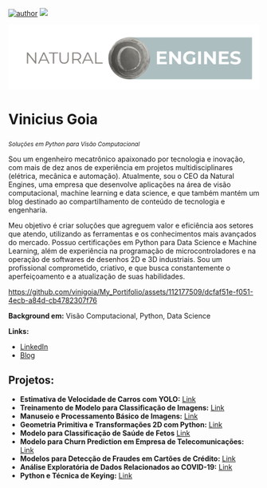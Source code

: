 [![author](https://img.shields.io/badge/author-viniciusgoia-red.svg)](https://br.linkedin.com/in/vinicius-goia-75a403234) [![](https://img.shields.io/badge/python-blue.svg)](https://www.python.org/)

<p align="center">
  <img src="Logo%20Site%20Invertido.png" >
</p>

# Vinicius Goia
<sub>*Soluções em Python para Visão Computacional*</sub>

Sou um engenheiro mecatrônico apaixonado por tecnologia e inovação, com mais de dez anos de experiência em projetos multidisciplinares (elétrica, mecânica e automação). Atualmente, sou o CEO da Natural Engines, uma empresa que desenvolve aplicações na área de visão computacional, machine learning e data science, e que também mantém um blog destinado ao compartilhamento de conteúdo de tecnologia e engenharia.

Meu objetivo é criar soluções que agreguem valor e eficiência aos setores que atendo, utilizando as ferramentas e os conhecimentos mais avançados do mercado. Possuo certificações em Python para Data Science e Machine Learning, além de experiência na programação de microcontroladores e na operação de softwares de desenhos 2D e 3D industriais. Sou um profissional comprometido, criativo, e que busca constantemente o aperfeiçoamento e a atualização de suas habilidades.

https://github.com/vinigoia/My_Portifolio/assets/112177509/dcfaf51e-f051-4ecb-a84d-cb4782307f76


**Background em:** Visão Computacional, Python, Data Science

**Links:**
* [LinkedIn](https://br.linkedin.com/in/vinicius-goia-75a403234)
* [Blog](https://www.naturalengines.com)

## Projetos:

* **Estimativa de Velocidade de Carros com YOLO:** [Link](https://www.naturalengines.com/post/estimativa-de-velocidade-de-carros-com-yolo)
* **Treinamento de Modelo para Classificação de Imagens:** [Link](https://www.naturalengines.com/post/treinamento-de-modelo-para-classifica%C3%A7%C3%A3o-de-imagens)
* **Manuseio e Processamento Básico de Imagens:** [Link](https://www.naturalengines.com/post/manuseio-e-processamento-b%C3%A1sico-de-imagens)
* **Geometria Primitiva e Transformações 2D com Python:** [Link](https://www.naturalengines.com/post/geometria-primitiva-e-transforma%C3%A7%C3%B5es-2d-com-python)
* **Modelo para Classificação de Saúde de Fetos** [Link](https://www.naturalengines.com/post/modelo-para-classifica%C3%A7%C3%A3o-de-sa%C3%BAde-de-fetos)
* **Modelo para Churn Prediction em Empresa de Telecomunicações:** [Link](https://www.naturalengines.com/post/modelo-para-churn-prediction-em-empresa-de-telecomunica%C3%A7%C3%B5es)
* **Modelos para Detecção de Fraudes em Cartões de Crédito:** [Link](https://www.naturalengines.com/post/modelos-para-detec%C3%A7%C3%A3o-de-fraudes-em-cart%C3%B5es-de-cr%C3%A9dito)
* **Análise Exploratória de Dados Relacionados ao COVID-19:** [Link](https://www.naturalengines.com/post/an%C3%A1lise-explorat%C3%B3ria-de-dados-relacionados-ao-covid-19)
* **Python e Técnica de Keying:** [Link](https://www.naturalengines.com/post/python-e-t%C3%A9cnica-de-keying)

                                              
